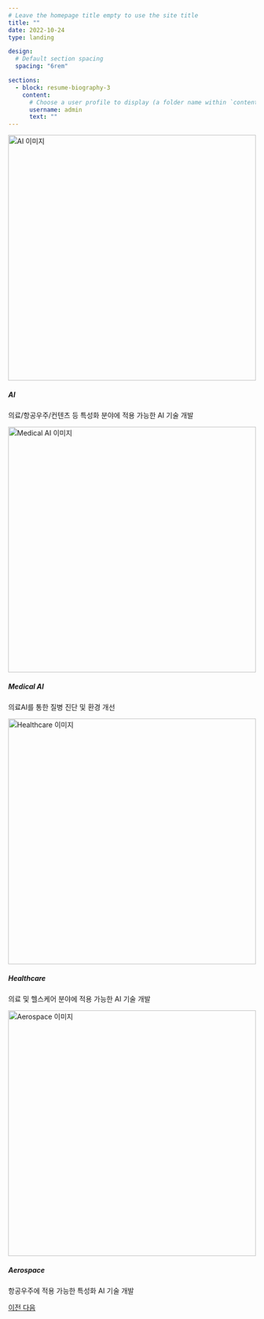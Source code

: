 ```yaml
---
# Leave the homepage title empty to use the site title
title: ""
date: 2022-10-24
type: landing

design:
  # Default section spacing
  spacing: "6rem"

sections:
  - block: resume-biography-3
    content:
      # Choose a user profile to display (a folder name within `content/authors/`)
      username: admin
      text: ""
---
```

<html lang="ko">
<head>
    <meta charset="UTF-8">
    <meta name="viewport" content="width=device-width, initial-scale=1.0">
    <link rel="stylesheet" href="https://stackpath.bootstrapcdn.com/bootstrap/4.5.2/css/bootstrap.min.css">
    <title>이미지 슬라이더</title>
    <style>
        .carousel-item img {
            width: 100%; /* 이미지를 컨테이너에 맞게 조정 */
            height: 500px; /* 원하는 높이 설정 */
            object-fit: cover; /* 이미지 비율 유지하면서 크기 조정 */
        }
    </style>
</head>
<body>

<div id="imageCarousel" class="carousel slide" data-ride="carousel">
    <div class="carousel-inner">
        <div class="carousel-item active">
            <img src="/images/unity.jpg" class="d-block" alt="AI 이미지">
            <div class="carousel-caption d-none d-md-block">
                <h5>AI</h5>
                <p>의료/항공우주/컨텐츠 등 특성화 분야에 적용 가능한 AI 기술 개발</p>
            </div>
        </div>
        <div class="carousel-item">
            <img src="/images/directx.jpg" class="d-block" alt="Medical AI 이미지">
            <div class="carousel-caption d-none d-md-block">
                <h5>Medical AI</h5>
                <p>의료AI를 통한 질병 진단 및 환경 개선</p>
            </div>
        </div>
        <div class="carousel-item">
            <img src="/images/healthcare.jpg" class="d-block" alt="Healthcare 이미지">
            <div class="carousel-caption d-none d-md-block">
                <h5>Healthcare</h5>
                <p>의료 및 헬스케어 분야에 적용 가능한 AI 기술 개발</p>
            </div>
        </div>
        <div class="carousel-item">
            <img src="/images/rock.jpg" class="d-block" alt="Aerospace 이미지">
            <div class="carousel-caption d-none d-md-block">
                <h5>Aerospace</h5>
                <p>항공우주에 적용 가능한 특성화 AI 기술 개발</p>
            </div>
        </div>
    </div>
    <a class="carousel-control-prev" href="#imageCarousel" role="button" data-slide="prev">
        <span class="carousel-control-prev-icon" aria-hidden="true"></span>
        <span class="sr-only">이전</span>
    </a>
    <a class="carousel-control-next" href="#imageCarousel" role="button" data-slide="next">
        <span class="carousel-control-next-icon" aria-hidden="true"></span>
        <span class="sr-only">다음</span>
    </a>
</div>

<script src="https://code.jquery.com/jquery-3.5.1.slim.min.js"></script>
<script src="https://cdn.jsdelivr.net/npm/@popperjs/core@2.5.2/dist/umd/popper.min.js"></script>
<script src="https://stackpath.bootstrapcdn.com/bootstrap/4.5.2/js/bootstrap.min.js"></script>

</body>
</html>
